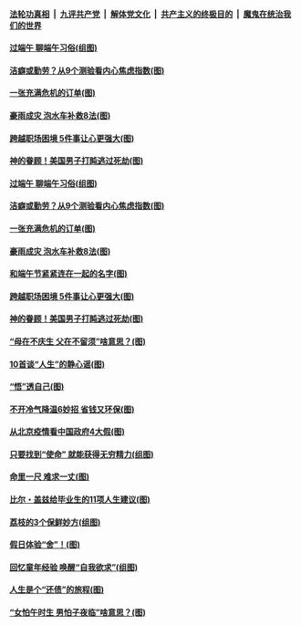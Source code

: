 ####  [法轮功真相](../../../../basic/blob/master/README.md?t=06251102) &nbsp;|&nbsp; [九评共产党](../../../../9ping.md/blob/master/README.md?t=06251102) &nbsp;|&nbsp; [解体党文化](../../../../jtdwh.md/blob/master/README.md?t=06251102)  &nbsp;|&nbsp; [共产主义的终极目的](../../../../gczydzjmd.md/blob/master/README.md?t=06251102) &nbsp;|&nbsp; [魔鬼在统治我们的世界](../../../../mgztzwmdsj.md/blob/master/README.md?t=06251102) 

#### [过端午 聊端午习俗(组图)](../pages/p8/937246.md?t=06251102) 

#### [洁癖或勤劳？从9个测验看内心焦虑指数(图)](../pages/p8/937558.md?t=06251102) 

#### [一张充满危机的订单(图)](../pages/p8/936981.md?t=06251102) 

#### [豪雨成灾 泡水车补救8法(图)](../pages/p8/937526.md?t=06251102) 

#### [跨越职场困境 5件事让心更强大(图)](../pages/p8/937375.md?t=06251102) 

#### [神的眷顾！美国男子打盹逃过死劫(图)](../pages/p8/936985.md?t=06251102) 

#### [过端午 聊端午习俗(组图)](../pages/p8/937246.md?t=06251102) 

#### [洁癖或勤劳？从9个测验看内心焦虑指数(图)](../pages/p8/937558.md?t=06251102) 

#### [一张充满危机的订单(图)](../pages/p8/936981.md?t=06251102) 

#### [豪雨成灾 泡水车补救8法(图)](../pages/p8/937526.md?t=06251102) 

#### [和端午节紧紧连在一起的名字(图)](../pages/p8/937448.md?t=06251102) 

#### [跨越职场困境 5件事让心更强大(图)](../pages/p8/937375.md?t=06251102) 

#### [神的眷顾！美国男子打盹逃过死劫(图)](../pages/p8/936985.md?t=06251102) 

#### [“母在不庆生 父在不留须”啥意思？(图)](../pages/p8/937234.md?t=06251102) 

#### [10首谈“人生”的静心谣(图)](../pages/p8/936965.md?t=06251102) 

#### [“悟”透自己(图)](../pages/p8/936972.md?t=06251102) 

#### [不开冷气降温6妙招 省钱又环保(图)](../pages/p8/937329.md?t=06251102) 

#### [从北京疫情看中国政府4大假(图)](../pages/p8/937196.md?t=06251102) 

#### [只要找到“使命” 就能获得无穷精力(组图)](../pages/p8/937159.md?t=06251102) 

#### [命里一尺 难求一丈(图)](../pages/p8/936782.md?t=06251102) 

#### [比尔・盖兹给毕业生的11项人生建议(图)](../pages/p8/936231.md?t=06251102) 

#### [荔枝的3个保鲜妙方(组图)](../pages/p8/936950.md?t=06251102) 

#### [假日体验“舍”！(图)](../pages/p8/937183.md?t=06251102) 

#### [回忆童年经验 唤醒“自我欲求”(组图)](../pages/p8/937082.md?t=06251102) 

#### [人生是个“还债”的旅程(图)](../pages/p8/936768.md?t=06251102) 

#### [“女怕午时生 男怕子夜临”啥意思？(图)](../pages/p8/937081.md?t=06251102) 

